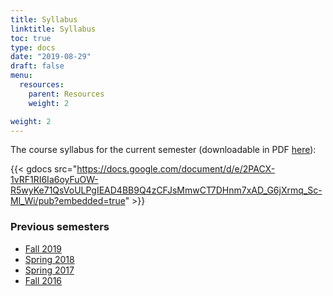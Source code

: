 ```yaml
---
title: Syllabus
linktitle: Syllabus
toc: true
type: docs
date: "2019-08-29"
draft: false
menu:
  resources:
    parent: Resources
    weight: 2

weight: 2
---
```

The course syllabus for the current semester (downloadable in PDF [here](https://docs.google.com/document/d/184qfDzNI3aX_B_942p923CMc1uvrgULrPVGOgGdKeRY/edit?usp=sharing)):

{{< gdocs src="https://docs.google.com/document/d/e/2PACX-1vRF1RI6Ia6oyFuOW-R5wyKe71QsVoULPgIEAD4BB9Q4zCFJsMmwCT7DHnm7xAD_G6jXrmq_Sc-Ml_Wi/pub?embedded=true" >}}

### Previous semesters
- [Fall 2019](https://docs.google.com/document/d/184qfDzNI3aX_B_942p923CMc1uvrgULrPVGOgGdKeRY/edit?usp=sharing)
- [Spring 2018](https://drive.google.com/open?id=1nU-y2JAcwRfUN5FX-wLhUBpTncVaLBYTxYxlhe2Wq-I)
- [Spring 2017](https://drive.google.com/open?id=142jYs2uAe8RhPSjnogT7NZm9VcYOGi6mCbOyDQnv-EI)
- [Fall 2016](https://docs.google.com/document/d/1HRh9jvHUBwWkuWcWJAZOQMQqMI8PFhut0MMUiUSEsag/edit?usp=sharing)